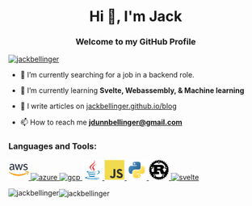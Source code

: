 <h1 align="center">Hi 👋, I'm Jack</h1>
<h3 align="center">Welcome to my GitHub Profile</h3>

<!--
<p align="left"> <img src="https://komarev.com/ghpvc/?username=jackbellinger&label=Profile%20views&color=0e75b6&style=flat" alt="jackbellinger" /> </p>
-->

<p align="left"> <a href="https://github.com/ryo-ma/github-profile-trophy"><img src="https://github-profile-trophy.vercel.app/?username=jackbellinger" alt="jackbellinger" /></a> </p>

- 🔭 I’m currently searching for a job in a backend role.

- 🌱 I’m currently learning **Svelte, Webassembly, & Machine learning**

- 📝 I write articles on [jackbellinger.github.io/blog](jackbellinger.github.io/blog)

- 📫 How to reach me **jdunnbellinger@gmail.com**

<!-- ### Blogs posts -->
<!-- BLOG-POST-LIST:START -->
<!-- BLOG-POST-LIST:END -->

<!--
<h3 align="left">Connect with me:</h3>
<p align="left">
<a href="https://discord.gg/invite" target="blank"><img align="center" src="https://raw.githubusercontent.com/rahuldkjain/github-profile-readme-generator/master/src/images/icons/Social/discord.svg" alt="invite" height="30" width="40" /></a>
<a href="/jackbellinger.github.io/blog/rss" target="blank"><img align="center" src="https://raw.githubusercontent.com/rahuldkjain/github-profile-readme-generator/master/src/images/icons/Social/rss.svg" alt="jackbellinger.github.io/blog/rss" height="30" width="40" /></a>
</p>
-->

<h3 align="left">Languages and Tools:</h3>
<p align="left"> <a href="https://aws.amazon.com" target="_blank" rel="noreferrer"> <img src="https://raw.githubusercontent.com/devicons/devicon/master/icons/amazonwebservices/amazonwebservices-original-wordmark.svg" alt="aws" width="40" height="40"/> </a> <a href="https://azure.microsoft.com/en-in/" target="_blank" rel="noreferrer"> <img src="https://www.vectorlogo.zone/logos/microsoft_azure/microsoft_azure-icon.svg" alt="azure" width="40" height="40"/> </a> <a href="https://cloud.google.com" target="_blank" rel="noreferrer"> <img src="https://www.vectorlogo.zone/logos/google_cloud/google_cloud-icon.svg" alt="gcp" width="40" height="40"/> </a> <a href="https://www.java.com" target="_blank" rel="noreferrer"> <img src="https://raw.githubusercontent.com/devicons/devicon/master/icons/java/java-original.svg" alt="java" width="40" height="40"/> </a> <a href="https://developer.mozilla.org/en-US/docs/Web/JavaScript" target="_blank" rel="noreferrer"> <img src="https://raw.githubusercontent.com/devicons/devicon/master/icons/javascript/javascript-original.svg" alt="javascript" width="40" height="40"/> </a> <a href="https://www.python.org" target="_blank" rel="noreferrer"> <img src="https://raw.githubusercontent.com/devicons/devicon/master/icons/python/python-original.svg" alt="python" width="40" height="40"/> </a> <a href="https://www.rust-lang.org" target="_blank" rel="noreferrer"> <img src="https://raw.githubusercontent.com/devicons/devicon/master/icons/rust/rust-plain.svg" alt="rust" width="40" height="40"/> </a> <a href="https://svelte.dev" target="_blank" rel="noreferrer"> <img src="https://upload.wikimedia.org/wikipedia/commons/1/1b/Svelte_Logo.svg" alt="svelte" width="40" height="40"/> </a> </p>

<p><img align="left" src="https://github-readme-stats.vercel.app/api/top-langs?username=jackbellinger&show_icons=true&locale=en&layout=compact" alt="jackbellinger" /></p>

<!--
<p>&nbsp;<img align="center" src="https://github-readme-stats.vercel.app/api?username=jackbellinger&show_icons=true&locale=en" alt="jackbellinger" /></p>
-->

<p><img align="center" src="https://github-readme-streak-stats.herokuapp.com/?user=jackbellinger&" alt="jackbellinger" /></p>
